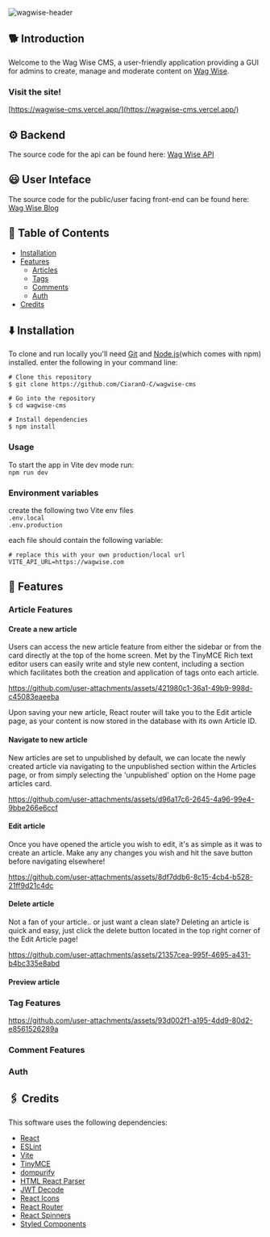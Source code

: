 
![wagwise-header](https://github.com/user-attachments/assets/e4ce0f7b-504b-41d1-bda9-2923cc5d477e)


## 🐕 Introduction
Welcome to the Wag Wise CMS, a user-friendly application providing a GUI for admins to create, manage and moderate content on [Wag Wise](https://wagwise-blog.vercel.app/).

### Visit the site!
[https://wagwise-cms.vercel.app/](https://wagwise-cms.vercel.app/)
## ⚙️ Backend
The source code for the api can be found here: [Wag Wise API](https://github.com/CiaranO-C/WagWise)
## 😃 User Inteface
The source code for the public/user facing front-end can be found here: [Wag Wise Blog](https://github.com/CiaranO-C/wagwise-blog)
## 📖 Table of Contents
- [Installation](#%EF%B8%8F-installation)
- [Features](#-features)
    - [Articles](#article-features)
    - [Tags](#tag-features)
    - [Comments](#comment-features)
    - [Auth](#auth)
- [Credits](#-credits)     
## ⬇️ Installation
To clone and run locally you'll need [Git](https://git-scm.com) and [Node.js](https://nodejs.org/en/download/package-manager)(which comes with npm) installed.
enter the following in your command line:
```
# Clone this repository
$ git clone https://github.com/CiaranO-C/wagwise-cms

# Go into the repository
$ cd wagwise-cms

# Install dependencies
$ npm install
```

### Usage  
To start the app in Vite dev mode run:  
`npm run dev`  

### Environment variables  
create the following two Vite env files  
`.env.local`  
`.env.production`  

each file should contain the following variable:   
```
# replace this with your own production/local url
VITE_API_URL=https://wagwise.com
```
## 🔎 Features
### Article Features
#### Create a new article
Users can access the new article feature from either the sidebar or from the card directly at the top of the home screen. Met by the TinyMCE Rich text editor users can easily write and style new content, including a section which facilitates both the creation and application of tags onto each article.


https://github.com/user-attachments/assets/421980c1-36a1-49b9-998d-c45083eaeeba  

Upon saving your new article, React router will take you to the Edit article page, as your content is now stored in the database with its own Article ID.  

#### Navigate to new article
New articles are set to unpublished by default, we can locate the newly created article via navigating to the unpublished section within the Articles page, or from simply selecting the 'unpublished' option on the Home page articles card.

https://github.com/user-attachments/assets/d96a17c6-2645-4a96-99e4-9bbe266e6ccf

#### Edit article
Once you have opened the article you wish to edit, it's as simple as it was to create an article. Make any any changes you wish and hit the save button before navigating elsewhere!  

https://github.com/user-attachments/assets/8df7ddb6-8c15-4cb4-b528-21ff9d21c4dc

#### Delete article
Not a fan of your article.. or just want a clean slate? Deleting an article is quick and easy, just click the delete button located in the top right corner of the Edit Article page!

https://github.com/user-attachments/assets/21357cea-995f-4695-a431-b4bc335e8abd




#### Preview article



### Tag Features 

https://github.com/user-attachments/assets/93d002f1-a195-4dd9-80d2-e8561526289a



### Comment Features



### Auth

## 🖇️ Credits
This software uses the following dependencies:
- [React](https://react.dev)
- [ESLint](https://eslint.org)
- [Vite](https://vite.dev)
- [TinyMCE](https://www.tiny.cloud/)
- [dompurify](https://github.com/cure53/DOMPurify)
- [HTML React Parser](https://github.com/remarkablemark/html-react-parser#readme)
- [JWT Decode](https://github.com/auth0/jwt-decode#readme)
- [React Icons](https://react-icons.github.io/react-icons/)
- [React Router](https://reactrouter.com/en/main)
- [React Spinners](https://www.davidhu.io/react-spinners/)
- [Styled Components](https://styled-components.com)
